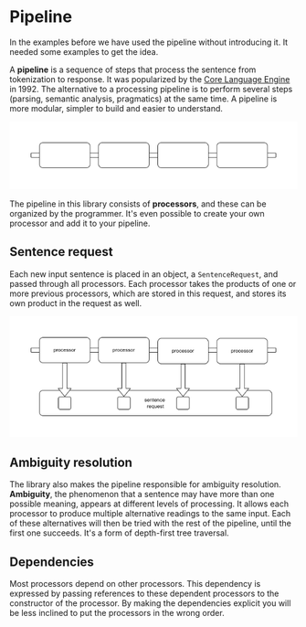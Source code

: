 # Pipeline

In the examples before we have used the pipeline without introducing it. It needed some examples to get the idea.

A __pipeline__ is a sequence of steps that process the sentence from tokenization to response. It was popularized by the [Core Language Engine](https://mitpress.mit.edu/9780262512091/the-core-language-engine/) in 1992. The alternative to a processing pipeline is to perform several steps (parsing, semantic analysis, pragmatics) at the same time. A pipeline is more modular, simpler to build and easier to understand.

![Pipeline](../images/pipeline.drawio.png)

The pipeline in this library consists of __processors__, and these can be organized by the programmer. It's even possible to create your own processor and add it to your pipeline.

## Sentence request

Each new input sentence is placed in an object, a `SentenceRequest`, and passed through all processors. Each processor takes the products of one or more previous processors, which are stored in this request, and stores its own product in the request as well.

![Pipeline](../images/pipeline-request.drawio.png)

## Ambiguity resolution

The library also makes the pipeline responsible for ambiguity resolution. __Ambiguity__, the phenomenon that a sentence may have more than one possible meaning, appears at different levels of processing. It allows each processor to produce multiple alternative readings to the same input. Each of these alternatives will then be tried with the rest of the pipeline, until the first one succeeds. It's a form of depth-first tree traversal.

## Dependencies

Most processors depend on other processors. This dependency is expressed by passing references to these dependent processors to the constructor of the processor. By making the dependencies explicit you will be less inclined to put the processors in the wrong order.
